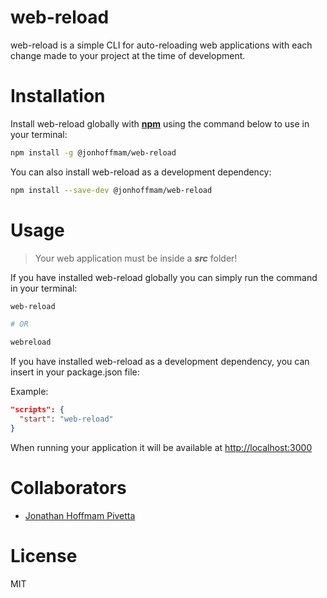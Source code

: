 # web-reload

web-reload is a simple CLI for auto-reloading web applications with each change made to your project at the time of development.

# Installation

Install web-reload globally with [**npm**](http://npmjs.org/) using the command below to use in your terminal:

```bash
npm install -g @jonhoffmam/web-reload
```

You can also install web-reload as a development dependency:

```bash
npm install --save-dev @jonhoffmam/web-reload
```

# Usage

> Your web application must be inside a ***src*** folder!

If you have installed web-reload globally you can simply run the command in your terminal:

```bash
web-reload

# OR

webreload
```

If you have installed web-reload as a development dependency, you can insert in your package.json file:

Example:

```json
"scripts": {
  "start": "web-reload"
}
```

When running your application it will be available at <http://localhost:3000>

# Collaborators

- [Jonathan Hoffmam Pivetta](https://github.com/jonhoffmam)

# License

MIT
